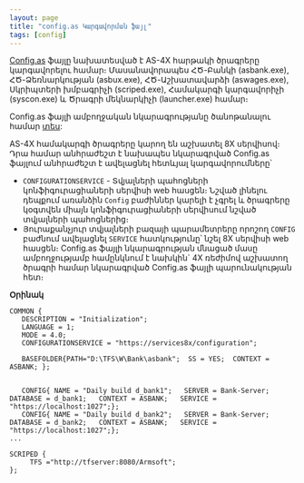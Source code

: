 ```yaml
---
layout: page
title: "config.as Կարգավորման ֆայլ" 
tags: [config]
---
```


[Config.as](https://armsoft.github.io/as4x-docs/HTM/Config_as_struct.html) ֆայլը նախատեսված է AS-4X հարթակի ծրագրերը կարգավորելու համար։ Մասանավորապես ՀԾ-Բանկի (asbank.exe), ՀԾ-Ձեռնարկության (asbux.exe), ՀԾ-Աշխատավարձի (aswages.exe), Սկրիպտերի խմբագրիչի (scriped.exe), Համակարգի կարգավորիչի (syscon.exe) և Ծրագրի մեկնարկիչի (launcher.exe) համար։

Config.as ֆայլի ամբողջական նկարագրությանը ծանոթանալու համար [տես](https://armsoft.github.io/as4x-docs/HTM/Config_as_struct.html):

AS-4X համակարգի ծրագրերը կարող են աշխատել 8X սերվիսով։ Դրա համար անհրաժեշտ է նախապես նկարագրված Config.as ֆայլում անհրաժեշտ է ավելացնել հետևյալ կարգավորումները՝
* `CONFIGURATIONSERVICE` - Տվյալների պահոցների կոնֆիգուրացիաների սերվիսի web հասցեն։ Նշված լինելու դեպքում առանձին `Config` բաժիններ կարելի է չգրել և ծրագրերը կօգտվեն միայն կոնֆիգուրացիաների սերվիսում նշված տվյալների պահոցներից։
* Յուրաքանչյուր տվյալների բազայի պարամետրերը որոշող `CONFIG` բաժնում ավելացնել `SERVICE` հատկությունը՝ նշել 8X սերվիսի web հասցեն։
Config.as ֆայլի նկարագրության մնացած մասը ամբողջությամբ համընկնում է նախկին` 4X ռեժիմով աշխատող ծրագրի համար նկարագրված Config.as ֆայլի պարունակության հետ։

**Օրինակ**

```as4x
COMMON {
   DESCRIPTION = "Initialization";
   LANGUAGE = 1;
   MODE = 4.0;
   CONFIGURATIONSERVICE = "https://services8x/configuration";

   BASEFOLDER{PATH="D:\TFS\W\Bank\asbank";  SS = YES;  CONTEXT = ASBANK; };


   CONFIG{ NAME = "Daily build d_bank1";   SERVER = Bank-Server;   DATABASE = d_bank1;   CONTEXT = ASBANK;   SERVICE = "https://localhost:1027";};
   CONFIG{ NAME = "Daily build d_bank2";   SERVER = Bank-Server;   DATABASE = d_bank2;   CONTEXT = ASBANK;   SERVICE = "https://localhost:1027";};
...
   
SCRIPED {
     TFS ="http://tfserver:8080/Armsoft";
};

```
